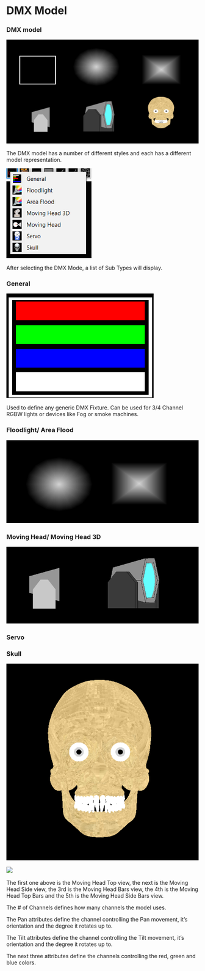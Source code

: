 # DMX Model

### **DMX model**

![DMX Model Types](<../../../.gitbook/assets/image (415).png>)

The DMX model has a number of different styles and each has a different model representation.

![](<../../../.gitbook/assets/image (449).png>)

After selecting the DMX Mode, a list of Sub Types will display.

### General

![](<../../../.gitbook/assets/image (466).png>)

Used to define any generic DMX Fixture. Can be used for 3/4 Channel RGBW lights or devices like Fog or smoke machines.

### Floodlight/ Area Flood

![](<../../../.gitbook/assets/image (464).png>)



### Moving Head/ Moving Head 3D

![](<../../../.gitbook/assets/image (442).png>)

### Servo



### Skull

![](<../../../.gitbook/assets/image (422).png>)

![](https://lh6.googleusercontent.com/hlnUZs3u3o71gEP6yLTPvw3MJz7G5WK0cAh9n-ekW-Y9NqSVLqzMz6OAA2xk4UepfurpVYtx3\_8dGC1PKmy1uZd\_PRbR7yAhd0l\_5-FP-OCJB5VZOlx7CVRPo8H6Gh25q5xTGbiZ)

The first one above is the Moving Head Top view, the next is the Moving Head Side view, the 3rd is the Moving Head Bars view, the 4th is the Moving Head Top Bars and the 5th is the Moving Head Side Bars view.

The # of Channels defines how many channels the model uses.

The Pan attributes define the channel controlling the Pan movement, it’s orientation and the degree it rotates up to.

The Tilt attributes define the channel controlling the Tilt movement, it’s orientation and the degree it rotates up to.

The next three attributes define the channels controlling the red, green and blue colors.
